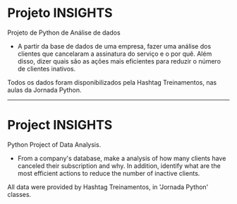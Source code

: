 # Projeto INSIGHTS
Projeto de Python de Análise de dados

* A partir da base de dados de uma empresa, fazer uma análise dos clientes que cancelaram a assinatura do serviço e o por quê. Além disso, dizer quais são as ações mais eficientes para reduzir o número de clientes inativos.

Todos os dados foram disponibilizados pela Hashtag Treinamentos, nas aulas da Jornada Python.
***
# Project INSIGHTS
Python Project of Data Analysis.

* From a company's database, make a analysis of how many clients have canceled their subscription and why. In addition, identify what are the most efficient actions to reduce the number of inactive clients.

All data were provided by Hashtag Treinamentos, in 'Jornada Python' classes.
